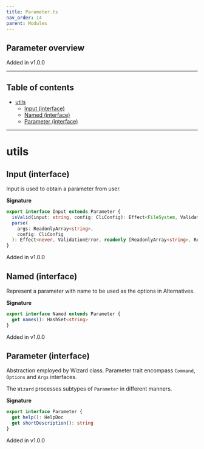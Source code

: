 ```yaml
---
title: Parameter.ts
nav_order: 14
parent: Modules
---
```


## Parameter overview

Added in v1.0.0

---

<h2 class="text-delta">Table of contents</h2>

- [utils](#utils)
  - [Input (interface)](#input-interface)
  - [Named (interface)](#named-interface)
  - [Parameter (interface)](#parameter-interface)

---

# utils

## Input (interface)

Input is used to obtain a parameter from user.

**Signature**

```ts
export interface Input extends Parameter {
  isValid(input: string, config: CliConfig): Effect<FileSystem, ValidationError, ReadonlyArray<string>>
  parse(
    args: ReadonlyArray<string>,
    config: CliConfig
  ): Effect<never, ValidationError, readonly [ReadonlyArray<string>, ReadonlyArray<string>]>
}
```

Added in v1.0.0

## Named (interface)

Represent a parameter with name to be used as the options in Alternatives.

**Signature**

```ts
export interface Named extends Parameter {
  get names(): HashSet<string>
}
```

Added in v1.0.0

## Parameter (interface)

Abstraction employed by Wizard class. Parameter trait encompass `Command`,
`Options` and `Args` interfaces.

The `Wizard` processes subtypes of `Parameter` in different manners.

**Signature**

```ts
export interface Parameter {
  get help(): HelpDoc
  get shortDescription(): string
}
```

Added in v1.0.0
